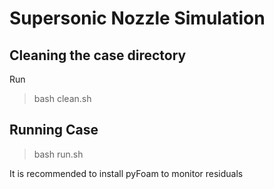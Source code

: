 # Supersonic Nozzle Simulation

## Cleaning the case directory 

Run

> bash clean.sh

## Running Case

> bash run.sh


It is recommended to install pyFoam to monitor residuals
